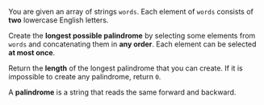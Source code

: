 You are given an array of strings `words`. Each element of `words` consists of **two** lowercase English letters.

Create the **longest possible palindrome** by selecting some elements from `words` and concatenating them in **any order**. Each element can be selected **at most once**.

Return the **length** of the longest palindrome that you can create. If it is impossible to create any palindrome, return `0`.

A **palindrome** is a string that reads the same forward and backward.